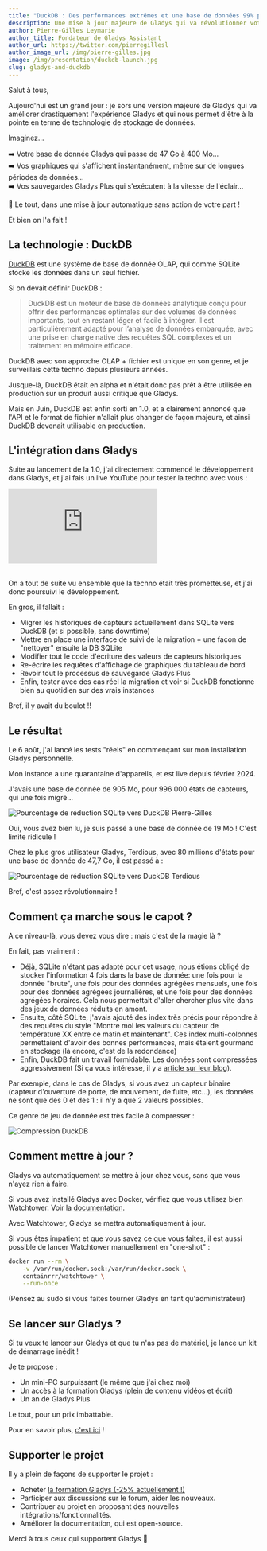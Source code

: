 ```yaml
---
title: "DuckDB : Des performances extrêmes et une base de données 99% plus légère !"
description: Une mise à jour majeure de Gladys qui va révolutionner votre utilisation
author: Pierre-Gilles Leymarie
author_title: Fondateur de Gladys Assistant
author_url: https://twitter.com/pierregillesl
author_image_url: /img/pierre-gilles.jpg
image: /img/presentation/duckdb-launch.jpg
slug: gladys-and-duckdb
---
```


Salut à tous,

Aujourd'hui est un grand jour : je sors une version majeure de Gladys qui va améliorer drastiquement l'expérience Gladys et qui nous permet d'être à la pointe en terme de technologie de stockage de données.

Imaginez...

➡️ Votre base de donnée Gladys qui passe de 47 Go à 400 Mo...\
➡️ Vos graphiques qui s'affichent instantanément, même sur de longues périodes de données...\
➡️ Vos sauvegardes Gladys Plus qui s'exécutent à la vitesse de l'éclair...

🔄 Le tout, dans une mise à jour automatique sans action de votre part !

Et bien on l'a fait !

## La technologie : DuckDB

[DuckDB](https://duckdb.org/) est une système de base de donnée OLAP, qui comme SQLite stocke les données dans un seul fichier.

<!--truncate-->

Si on devait définir DuckDB :

> DuckDB est un moteur de base de données analytique conçu pour offrir des performances optimales sur des volumes de données importants, tout en restant léger et facile à intégrer. Il est particulièrement adapté pour l’analyse de données embarquée, avec une prise en charge native des requêtes SQL complexes et un traitement en mémoire efficace.

DuckDB avec son approche OLAP + fichier est unique en son genre, et je surveillais cette techno depuis plusieurs années.

Jusque-là, DuckDB était en alpha et n'était donc pas prêt à être utilisée en production sur un produit aussi critique que Gladys.

Mais en Juin, DuckDB est enfin sorti en 1.0, et a clairement annoncé que l'API et le format de fichier n'allait plus changer de façon majeure, et ainsi DuckDB devenait utilisable en production.

## L'intégration dans Gladys

Suite au lancement de la 1.0, j'ai directement commencé le développement dans Gladys, et j'ai fais un live YouTube pour tester la techno avec vous :

<div class="youtubeVideoContainerInBlog">
    <iframe  src="https://www.youtube.com/embed/EtEfyS6uHoE" title="YouTube video player" frameborder="0" allow="accelerometer; autoplay; clipboard-write; encrypted-media; gyroscope; picture-in-picture; web-share" allowfullscreen></iframe>
</div>
<br />

On a tout de suite vu ensemble que la techno était très prometteuse, et j'ai donc poursuivi le développement.

En gros, il fallait :

- Migrer les historiques de capteurs actuellement dans SQLite vers DuckDB (et si possible, sans downtime)
- Mettre en place une interface de suivi de la migration + une façon de "nettoyer" ensuite la DB SQLite
- Modifier tout le code d'écriture des valeurs de capteurs historiques
- Re-écrire les requêtes d'affichage de graphiques du tableau de bord
- Revoir tout le processus de sauvegarde Gladys Plus
- Enfin, tester avec des cas réel la migration et voir si DuckDB fonctionne bien au quotidien sur des vrais instances

Bref, il y avait du boulot !!

## Le résultat

Le 6 août, j'ai lancé les tests "réels" en commençant sur mon installation Gladys personnelle.

Mon instance a une quarantaine d'appareils, et est live depuis février 2024.

J'avais une base de donnée de 905 Mo, pour 996 000 états de capteurs, qui une fois migré...

![Pourcentage de réduction SQLite vers DuckDB Pierre-Gilles](../../../static/img/articles/fr/gladys-and-duckdb/pierregilles-duckdb.jpg)

Oui, vous avez bien lu, je suis passé à une base de donnée de 19 Mo ! C'est limite ridicule !

Chez le plus gros utilisateur Gladys, Terdious, avec 80 millions d'états pour une base de donnée de 47,7 Go, il est passé à :

![Pourcentage de réduction SQLite vers DuckDB Terdious](../../../static/img/articles/fr/gladys-and-duckdb/terdious-duckdb.jpg)

Bref, c'est assez révolutionnaire !

## Comment ça marche sous le capot ?

A ce niveau-là, vous devez vous dire : mais c'est de la magie là ?

En fait, pas vraiment :

- Déjà, SQLite n'étant pas adapté pour cet usage, nous étions obligé de stocker l'information 4 fois dans la base de donnée: une fois pour la donnée "brute", une fois pour des données agrégées mensuels, une fois pour des données agrégées journalières, et une fois pour des données agrégées horaires. Cela nous permettait d'aller chercher plus vite dans des jeux de données réduits en amont.
- Ensuite, côté SQLite, j'avais ajouté des index très précis pour répondre à des requêtes du style "Montre moi les valeurs du capteur de température XX entre ce matin et maintenant". Ces index multi-colonnes permettaient d'avoir des bonnes performances, mais étaient gourmand en stockage (là encore, c'est de la redondance)
- Enfin, DuckDB fait un travail formidable. Les données sont compressées aggressivement (Si ça vous intéresse, il y a [article sur leur blog](https://duckdb.org/2022/10/28/lightweight-compression.html)).

Par exemple, dans le cas de Gladys, si vous avez un capteur binaire (capteur d'ouverture de porte, de mouvement, de fuite, etc...), les données ne sont que des 0 et des 1 : il n'y a que 2 valeurs possibles.

Ce genre de jeu de donnée est très facile à compresser :

![Compression DuckDB](../../../static/img/articles/fr/gladys-and-duckdb/duckdb-encoding.png)

## Comment mettre à jour ?

Gladys va automatiquement se mettre à jour chez vous, sans que vous n'ayez rien à faire.

Si vous avez installé Gladys avec Docker, vérifiez que vous utilisez bien Watchtower. Voir la [documentation](/fr/docs/installation/docker#mise-à-jour-automatique-avec-watchtower).

Avec Watchtower, Gladys se mettra automatiquement à jour.

Si vous êtes impatient et que vous savez ce que vous faites, il est aussi possible de lancer Watchtower manuellement en "one-shot" :

```sh
docker run --rm \
    -v /var/run/docker.sock:/var/run/docker.sock \
    containrrr/watchtower \
    --run-once
```

(Pensez au sudo si vous faites tourner Gladys en tant qu'administrateur)

## Se lancer sur Gladys ?

Si tu veux te lancer sur Gladys et que tu n'as pas de matériel, je lance un kit de démarrage inédit !

Je te propose :

- Un mini-PC surpuissant (le même que j'ai chez moi)
- Un accès à la formation Gladys (plein de contenu vidéos et écrit)
- Un an de Gladys Plus

Le tout, pour un prix imbattable.

Pour en savoir plus, [c'est ici](/fr/starter-kit/) !

## Supporter le projet

Il y a plein de façons de supporter le projet :

- Acheter [la formation Gladys (-25% actuellement !)](https://formation.gladysassistant.com/?coupon=DUCKDB_LAUNCH)
- Participer aux discussions sur le forum, aider les nouveaux.
- Contribuer au projet en proposant des nouvelles intégrations/fonctionnalités.
- Améliorer la documentation, qui est open-source.

Merci à tous ceux qui supportent Gladys 🙏
